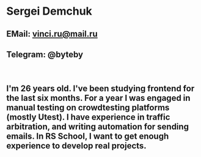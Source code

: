# Sergei Demchuk

## EMail: vinci.ru@mail.ru

## Telegram: @byteby

<br>

## I'm 26 years old. I've been studying frontend for the last six months. For a year I was engaged in manual testing on crowdtesting platforms (mostly Utest). I have experience in traffic arbitration, and writing automation for sending emails. In RS School, I want to get enough experience to develop real projects.
